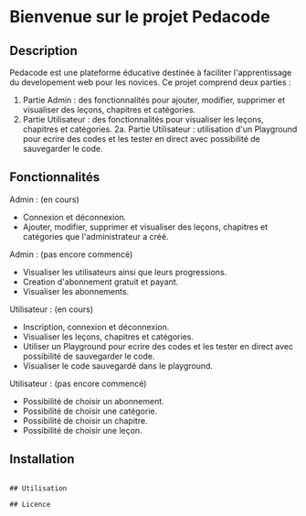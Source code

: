 # Bienvenue sur le projet Pedacode

## Description
Pedacode est une plateforme éducative destinée à faciliter l'apprentissage du developement web pour les  novices. Ce projet comprend deux parties :
1. Partie Admin : des fonctionnalités pour ajouter, modifier, supprimer et visualiser des leçons, chapitres et catégories.
2. Partie Utilisateur : des fonctionnalités pour visualiser les leçons, chapitres et catégories.
2a. Partie Utilisateur : utilisation d'un Playground pour ecrire des codes et les tester en direct avec possibilité de sauvegarder le code.

## Fonctionnalités
Admin : (en cours)
- Connexion et déconnexion.
- Ajouter, modifier, supprimer et visualiser des leçons, chapitres et catégories que l'administrateur a créé.

Admin : (pas encore commencé)
- Visualiser les utilisateurs ainsi que leurs progressions.
- Creation d'abonnement gratuit et payant.
- Visualiser les abonnements.

Utilisateur : (en cours)
- Inscription, connexion et déconnexion.
- Visualiser les leçons, chapitres et catégories.
- Utiliser un Playground pour ecrire des codes et les tester en direct avec possibilité de sauvegarder le code.
- Visualiser le code sauvegardé dans le playground.

Utilisateur : (pas encore commencé)
- Possibilité de choisir un abonnement.
- Possibilité de choisir une catégorie.
- Possibilité de choisir un chapitre.
- Possibilité de choisir une leçon.




## Installation


   ```

## Utilisation

## Licence
